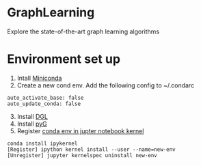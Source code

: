 # GraphLearning
Explore the state-of-the-art graph learning algorithms

# Environment set up
1. Intall [Miniconda](https://conda.io/projects/conda/en/latest/user-guide/install/)
2. Create a new cond env. Add the following config to ~/.condarc
```
auto_activate_base: false
auto_update_conda: false
```
3. Install [DGL](https://www.dgl.ai/pages/start.html)
4. Install [pyG](https://pytorch-geometric.readthedocs.io/en/latest/notes/installation.html)
5. Register [conda env in jupter notebook kernel](https://towardsdatascience.com/get-your-conda-environment-to-show-in-jupyter-notebooks-the-easy-way-17010b76e874)
```
conda install ipykernel
[Register] ipython kernel install --user --name=new-env
[Unregister] jupyter kernelspec uninstall new-env
```
